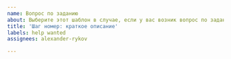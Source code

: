 ```yaml
---
name: Вопрос по заданию
about: Выберите этот шаблон в случае, если у вас возник вопрос по заданию
title: 'Шаг номер: краткое описание'
labels: help wanted
assignees: alexander-rykov

---
```



